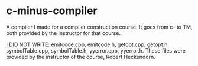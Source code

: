 # c-minus-compiler
A compiler I made for a compiler construction course. It goes from c- to TM, both provided by the instructor for that course.

I DID NOT WRITE: emitcode.cpp, emitcode.h, getopt.cpp, getopt.h, symbolTable.cpp, symbolTable.h, yyerror.cpp, yyerror.h.
These files were provided by the instructor of the course, Robert Heckendorn.

